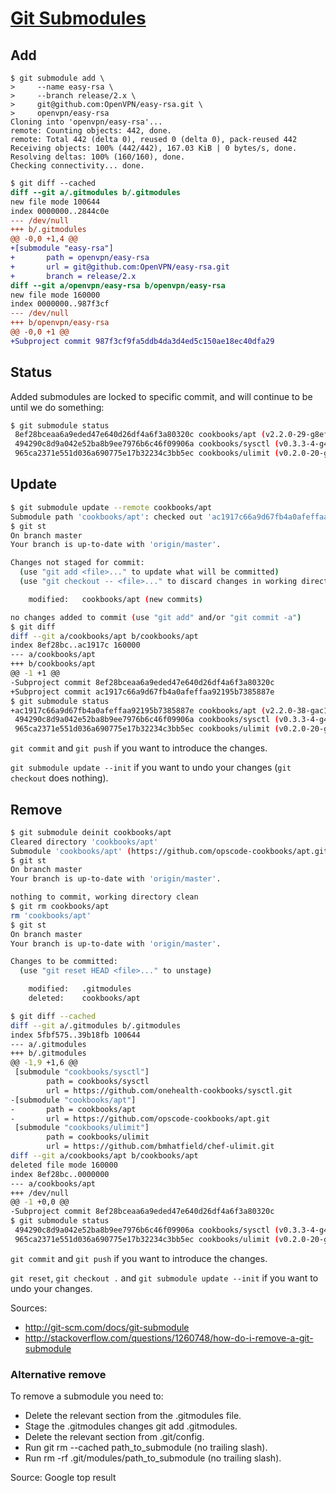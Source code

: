 # [Git Submodules](http://git-scm.com/docs/git-submodule)

## Add

```shell
$ git submodule add \
>     --name easy-rsa \
>     --branch release/2.x \
>     git@github.com:OpenVPN/easy-rsa.git \
>     openvpn/easy-rsa
Cloning into 'openvpn/easy-rsa'...
remote: Counting objects: 442, done.
remote: Total 442 (delta 0), reused 0 (delta 0), pack-reused 442
Receiving objects: 100% (442/442), 167.03 KiB | 0 bytes/s, done.
Resolving deltas: 100% (160/160), done.
Checking connectivity... done.
```

```diff
$ git diff --cached
diff --git a/.gitmodules b/.gitmodules
new file mode 100644
index 0000000..2844c0e
--- /dev/null
+++ b/.gitmodules
@@ -0,0 +1,4 @@
+[submodule "easy-rsa"]
+       path = openvpn/easy-rsa
+       url = git@github.com:OpenVPN/easy-rsa.git
+       branch = release/2.x
diff --git a/openvpn/easy-rsa b/openvpn/easy-rsa
new file mode 160000
index 0000000..987f3cf
--- /dev/null
+++ b/openvpn/easy-rsa
@@ -0,0 +1 @@
+Subproject commit 987f3cf9fa5ddb4da3d4ed5c150ae18ec40dfa29
```

## Status

Added submodules are locked to specific commit, and will continue to be until we do something:

```sh
$ git submodule status
 8ef28bceaa6a9eded47e640d26df4a6f3a80320c cookbooks/apt (v2.2.0-29-g8ef28bc)
 494290c8d9a042e52ba8b9ee7976b6c46f09906a cookbooks/sysctl (v0.3.3-4-g494290c)
 965ca2371e551d036a690775e17b32234c3bb5ec cookbooks/ulimit (v0.2.0-20-g965ca23)
```

## Update

```sh
$ git submodule update --remote cookbooks/apt
Submodule path 'cookbooks/apt': checked out 'ac1917c66a9d67fb4a0afeffaa92195b7385887e'
$ git st
On branch master
Your branch is up-to-date with 'origin/master'.

Changes not staged for commit:
  (use "git add <file>..." to update what will be committed)
  (use "git checkout -- <file>..." to discard changes in working directory)

	modified:   cookbooks/apt (new commits)

no changes added to commit (use "git add" and/or "git commit -a")
$ git diff
diff --git a/cookbooks/apt b/cookbooks/apt
index 8ef28bc..ac1917c 160000
--- a/cookbooks/apt
+++ b/cookbooks/apt
@@ -1 +1 @@
-Subproject commit 8ef28bceaa6a9eded47e640d26df4a6f3a80320c
+Subproject commit ac1917c66a9d67fb4a0afeffaa92195b7385887e
$ git submodule status
+ac1917c66a9d67fb4a0afeffaa92195b7385887e cookbooks/apt (v2.2.0-38-gac1917c)
 494290c8d9a042e52ba8b9ee7976b6c46f09906a cookbooks/sysctl (v0.3.3-4-g494290c)
 965ca2371e551d036a690775e17b32234c3bb5ec cookbooks/ulimit (v0.2.0-20-g965ca23)
```

`git commit` and `git push` if you want to introduce the changes.

`git submodule update --init` if you want to undo your changes (`git checkout` does nothing).

## Remove

````sh
$ git submodule deinit cookbooks/apt
Cleared directory 'cookbooks/apt'
Submodule 'cookbooks/apt' (https://github.com/opscode-cookbooks/apt.git) unregistered for path 'cookbooks/apt'
$ git st
On branch master
Your branch is up-to-date with 'origin/master'.

nothing to commit, working directory clean
$ git rm cookbooks/apt
rm 'cookbooks/apt'
$ git st
On branch master
Your branch is up-to-date with 'origin/master'.

Changes to be committed:
  (use "git reset HEAD <file>..." to unstage)

	modified:   .gitmodules
	deleted:    cookbooks/apt

$ git diff --cached
diff --git a/.gitmodules b/.gitmodules
index 5fbf575..39b18fb 100644
--- a/.gitmodules
+++ b/.gitmodules
@@ -1,9 +1,6 @@
 [submodule "cookbooks/sysctl"]
        path = cookbooks/sysctl
        url = https://github.com/onehealth-cookbooks/sysctl.git
-[submodule "cookbooks/apt"]
-       path = cookbooks/apt
-       url = https://github.com/opscode-cookbooks/apt.git
 [submodule "cookbooks/ulimit"]
        path = cookbooks/ulimit
        url = https://github.com/bmhatfield/chef-ulimit.git
diff --git a/cookbooks/apt b/cookbooks/apt
deleted file mode 160000
index 8ef28bc..0000000
--- a/cookbooks/apt
+++ /dev/null
@@ -1 +0,0 @@
-Subproject commit 8ef28bceaa6a9eded47e640d26df4a6f3a80320c
$ git submodule status
 494290c8d9a042e52ba8b9ee7976b6c46f09906a cookbooks/sysctl (v0.3.3-4-g494290c)
 965ca2371e551d036a690775e17b32234c3bb5ec cookbooks/ulimit (v0.2.0-20-g965ca23)
````

`git commit` and `git push` if you want to introduce the changes.

`git reset`, `git checkout .` and `git submodule update --init` if you want to undo your changes.

Sources:

* http://git-scm.com/docs/git-submodule
* http://stackoverflow.com/questions/1260748/how-do-i-remove-a-git-submodule

### Alternative remove

To remove a submodule you need to:

* Delete the relevant section from the .gitmodules file.
* Stage the .gitmodules changes git add .gitmodules.
* Delete the relevant section from .git/config.
* Run git rm --cached path_to_submodule (no trailing slash).
* Run rm -rf .git/modules/path_to_submodule (no trailing slash).

Source: Google top result
